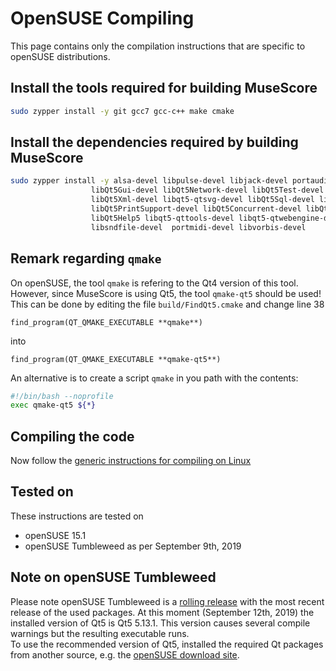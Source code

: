 # OpenSUSE Compiling

This page contains only the compilation instructions that are specific to openSUSE distributions.

## Install the tools required for building MuseScore

```bash
sudo zypper install -y git gcc7 gcc-c++ make cmake
```

## Install the dependencies required by building MuseScore

```bash
sudo zypper install -y alsa-devel libpulse-devel libjack-devel portaudio-devel libQt5Core-devel \
                  libQt5Gui-devel libQt5Network-devel libQt5Test-devel libQt5QuickControls2-devel \
                  libQt5Xml-devel libqt5-qtsvg-devel libQt5Sql-devel libQt5Widgets-devel \
                  libQt5PrintSupport-devel libQt5Concurrent-devel libQt5OpenGL-devel libqt5-linguist-devel \
                  libQt5Help5 libqt5-qttools-devel libqt5-qtwebengine-devel libmp3lame-devel \
                  libsndfile-devel  portmidi-devel libvorbis-devel
```

## Remark regarding `qmake`

On openSUSE, the tool `qmake` is refering to the Qt4 version of this tool. However, since MuseScore is using Qt5, the tool `qmake-qt5` should be used!
This can be done by editing the file `build/FindQt5.cmake` and change line 38

```text
find_program(QT_QMAKE_EXECUTABLE **qmake**)
```

into

```text
find_program(QT_QMAKE_EXECUTABLE **qmake-qt5**)
```

An alternative is to create a script `qmake` in you path with the contents:

```bash
#!/bin/bash --noprofile
exec qmake-qt5 ${*}
```

## Compiling the code

Now follow the [generic instructions for compiling on Linux](Linux_Compiling.md)

## Tested on

These instructions are tested on

* openSUSE 15.1
* openSUSE Tumbleweed as per September 9th, 2019

## Note on openSUSE Tumbleweed

Please note openSUSE Tumbleweed is a [rolling release](https://en.opensuse.org/Portal:Tumbleweed) with the most recent release of the used packages. At this moment (September 12th, 2019) the installed version of Qt5 is Qt5 5.13.1. This version causes several compile warnings but the resulting executable runs.  
To use the recommended version of Qt5, installed the required Qt packages from another source, e.g. the [openSUSE download site](https://software.opensuse.org).
